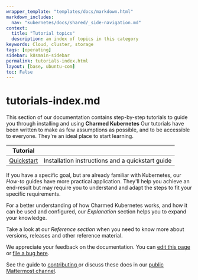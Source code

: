 ```yaml
---
wrapper_template: "templates/docs/markdown.html"
markdown_includes:
  nav: "kubernetes/docs/shared/_side-navigation.md"
context:
  title: "Tutorial topics"
  description: an index of topics in this category
keywords: Cloud, cluster, storage
tags: [operating]
sidebar: k8smain-sidebar
permalink: tutorials-index.html
layout: [base, ubuntu-com]
toc: False
---
```

# tutorials-index.md


This section of our documentation contains step-by-step tutorials to guide you through installing and using **Charmed Kubernetes**
Our tutorials have been written to make as few assumptions as possible, and to be accessible to everyone. They're an ideal place to start learning.

| Tutorial |  |
|--|--|
| [Quickstart](/kubernetes/docs/quickstart/) | Installation instructions and a quickstart guide |

If you have a specific goal, but are already familiar with Kubernetes, our _How-to_ guides have more practical application. They'll help you achieve an end-result but may require you to understand and adapt the steps to fit your specific requirements.

For a better understanding of how Charmed Kubernetes works, and how it can be used and configured, our _Explanation_ section helps you to expand your knowledge.

Take a look at our _Reference section_ when  you need to know more about versions, releases and other reference material.

<!-- FEEDBACK -->
<div class="p-notification--information">
  <div class="p-notification__content">
    <p class="p-notification__message">We appreciate your feedback on the documentation. You can
    <a href="https://github.com/charmed-kubernetes/kubernetes-docs/edit/main/pages/k8s/tutorials-index.md" >edit this page</a>
    or
    <a href="https://github.com/charmed-kubernetes/kubernetes-docs/issues/new">file a bug here</a>.</p>
    <p>See the guide to <a href="/kubernetes/docs/how-to-contribute"> contributing </a> or discuss these docs in our <a href="https://chat.charmhub.io/charmhub/channels/kubernetes"> public Mattermost channel</a>.</p>
  </div>
</div>